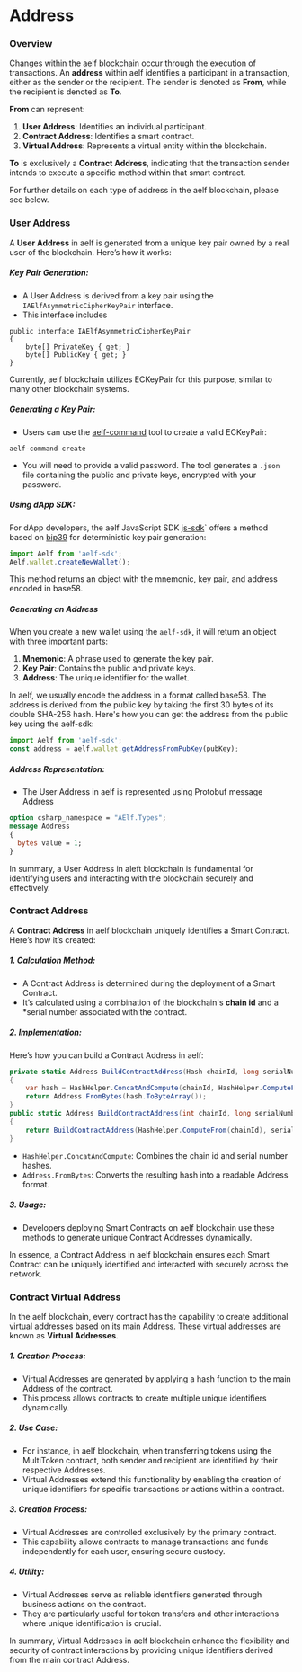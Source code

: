 # Address

### Overview

Changes within the aelf blockchain occur through the execution of transactions. An **address** within aelf identifies a participant in a transaction, either as the sender or the recipient. The sender is denoted as **From**, while the recipient is denoted as **To**.

**From** can represent:
1. **User Address**: Identifies an individual participant.
2. **Contract Address**: Identifies a smart contract.
3. **Virtual Address**: Represents a virtual entity within the blockchain.

**To** is exclusively a **Contract Address**, indicating that the transaction sender intends to execute a specific method within that smart contract.

For further details on each type of address in the aelf blockchain, please see below.


### User Address

A **User Address** in aelf is generated from a unique key pair owned by a real user of the blockchain. Here’s how it works:

##### Key Pair Generation:

- A User Address is derived from a key pair using the `IAElfAsymmetricCipherKeyPair` interface.
- This interface includes

```base
public interface IAElfAsymmetricCipherKeyPair
{
    byte[] PrivateKey { get; }
    byte[] PublicKey { get; }
}
```

Currently, aelf blockchain utilizes ECKeyPair for this purpose, similar to many other blockchain systems.

##### Generating a Key Pair:
- Users can use the [aelf-command](../reference/cli/introduction.md) tool to create a valid ECKeyPair:

```shell
aelf-command create
```

- You will need to provide a valid password. The tool generates a `.json` file containing the public and private keys, encrypted with your password.

##### Using dApp SDK:

For dApp developers, the aelf JavaScript SDK [js-sdk](../reference/chain-sdk/javascript/js-sdk.md)` offers a method based on [bip39](https://github.com/bitcoin/bips/blob/master/bip-0039.mediawiki) for deterministic key pair generation:

```javascript
import Aelf from 'aelf-sdk';
Aelf.wallet.createNewWallet();
```

This method returns an object with the mnemonic, key pair, and address encoded in base58.

##### Generating an Address

When you create a new wallet using the `aelf-sdk`, it will return an object with three important parts:

1. **Mnemonic**: A phrase used to generate the key pair.
2. **Key Pair**: Contains the public and private keys.
3. **Address**: The unique identifier for the wallet.

In aelf, we usually encode the address in a format called base58. The address is derived from the public key by taking the first 30 bytes of its double SHA-256 hash. Here's how you can get the address from the public key using the aelf-sdk:

```javascript
import Aelf from 'aelf-sdk';
const address = aelf.wallet.getAddressFromPubKey(pubKey);
```


##### Address Representation:

- The User Address in aelf is represented using Protobuf message Address

```protobuf
option csharp_namespace = "AElf.Types";
message Address
{
  bytes value = 1;
}
```

In summary, a User Address in aleft blockchain is fundamental for identifying users and interacting with the blockchain securely and effectively.


### Contract Address

A **Contract Address** in aelf blockchain uniquely identifies a Smart Contract. Here’s how it’s created:

##### 1. Calculation Method:
   - A Contract Address is determined during the deployment of a Smart Contract.
   - It’s calculated using a combination of the blockchain's **chain id** and a *serial number associated with the contract.

##### 2. Implementation:

Here’s how you can build a Contract Address in aelf:

```c#
private static Address BuildContractAddress(Hash chainId, long serialNumber)
{
    var hash = HashHelper.ConcatAndCompute(chainId, HashHelper.ComputeFrom(serialNumber));
    return Address.FromBytes(hash.ToByteArray());
}
public static Address BuildContractAddress(int chainId, long serialNumber)
{
    return BuildContractAddress(HashHelper.ComputeFrom(chainId), serialNumber);
}
```

- `HashHelper.ConcatAndCompute`: Combines the chain id and serial number hashes.
- `Address.FromBytes`: Converts the resulting hash into a readable Address format.


##### 3. Usage:
   - Developers deploying Smart Contracts on aelf blockchain use these methods to generate unique Contract Addresses dynamically.

In essence, a Contract Address in aelf blockchain ensures each Smart Contract can be uniquely identified and interacted with securely across the network.


### Contract Virtual Address

In the aelf blockchain, every contract has the capability to create additional virtual addresses based on its main Address. These virtual addresses are known as **Virtual Addresses**.

##### 1. Creation Process:

- Virtual Addresses are generated by applying a hash function to the main Address of the contract.
- This process allows contracts to create multiple unique identifiers dynamically.


##### 2. Use Case:

- For instance, in aelf blockchain, when transferring tokens using the MultiToken contract, both sender and recipient are identified by their respective Addresses.
- Virtual Addresses extend this functionality by enabling the creation of unique identifiers for specific transactions or actions within a contract.

 
##### 3. Creation Process:

- Virtual Addresses are controlled exclusively by the primary contract.
- This capability allows contracts to manage transactions and funds independently for each user, ensuring secure custody.


##### 4. Utility:

- Virtual Addresses serve as reliable identifiers generated through business actions on the contract.
- They are particularly useful for token transfers and other interactions where unique identification is crucial.


In summary, Virtual Addresses in aelf blockchain enhance the flexibility and security of contract interactions by providing unique identifiers derived from the main contract Address.



